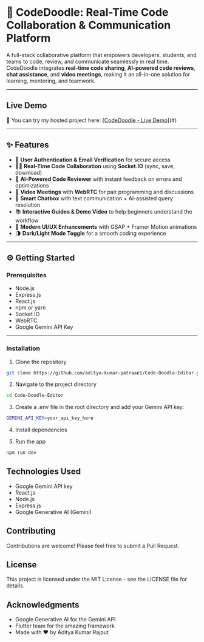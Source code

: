 # 🚀 CodeDoodle: Real-Time Code Collaboration & Communication Platform

A full-stack collaborative platform that empowers developers, students, and teams to code, review, and communicate seamlessly in real time.  
CodeDoodle integrates **real-time code sharing**, **AI-powered code reviews**, **chat assistance**, and **video meetings**, making it an all-in-one solution for learning, mentoring, and teamwork.

---

## Live Demo

🚀 You can try my hosted project here: [[CodeDoodle - Live Demo](https://code-doodle-editor.vercel.app/)](#)  

---

## ✨ Features

- 🔑 **User Authentication & Email Verification** for secure access  
- 👨‍💻 **Real-Time Code Collaboration** using **Socket.IO** (sync, save, download)  
- 🧠 **AI-Powered Code Reviewer** with instant feedback on errors and optimizations  
- 🎥 **Video Meetings** with **WebRTC** for pair programming and discussions  
- 💬 **Smart Chatbox** with text communication + AI-assisted query resolution  
- 📚 **Interactive Guides & Demo Video** to help beginners understand the workflow  
- 🎨 **Modern UI/UX Enhancements** with GSAP + Framer Motion animations  
- 🌗 **Dark/Light Mode Toggle** for a smooth coding experience  

---

## ⚙️ Getting Started

### Prerequisites

- Node.js  
- Express.js  
- React.js  
- npm or yarn  
- Socket.IO  
- WebRTC  
- Google Gemini API Key  

---

### Installation

1. Clone the repository  
```bash
git clone https://github.com/aditya-kumar-patraan1/Code-Doodle-Editor.git
```
2. Navigate to the project directory
```bash
cd Code-Doodle-Editor
```
3. Create a .env file in the root directory and add your Gemini API key:
```bash
GEMINI_API_KEY=your_api_key_here
```
4. Install dependencies

5. Run the app
```bash
npm run dev
```

## Technologies Used
- Google Gemini API key
- React.js
- Node.js
- Express.js
- Google Generative AI (Gemini)

## Contributing
Contributions are welcome! Please feel free to submit a Pull Request.

## License
This project is licensed under the MIT License - see the LICENSE file for details.

## Acknowledgments
- Google Generative AI for the Gemini API
- Flutter team for the amazing framework
- Made with ❤️ by Aditya Kumar Rajput

